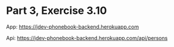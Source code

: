 # Part 3, Exercise 3.10

App: https://jdev-phonebook-backend.herokuapp.com

Api: https://jdev-phonebook-backend.herokuapp.com/api/persons
